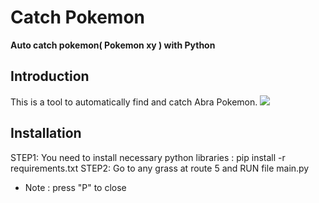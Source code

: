 # Catch Pokemon
 **Auto catch pokemon( Pokemon xy ) with Python**
 ## Introduction ##
  This is a tool to automatically find and catch Abra Pokemon.
  ![](pkm.gif)

 ## Installation
 STEP1: You need to install necessary python libraries :
pip install -r requirements.txt
 STEP2: Go to any grass at route 5 and RUN file main.py
 * Note : press "P" to close
